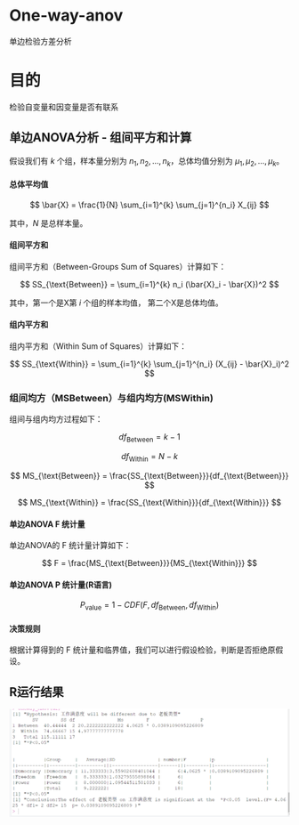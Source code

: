 # One-way-anov
单边检验方差分析
# 目的
检验自变量和因变量是否有联系
## 单边ANOVA分析 - 组间平方和计算

假设我们有 $k$ 个组，样本量分别为 $n_1, n_2, ..., n_k$，总体均值分别为 $\mu_1, \mu_2, ..., \mu_k$。

#### 总体平均值

$$
\bar{X} = \frac{1}{N} \sum_{i=1}^{k} \sum_{j=1}^{n_i} X_{ij}
$$

其中，$N$ 是总样本量。

#### 组间平方和

组间平方和（Between-Groups Sum of Squares）计算如下：

$$
SS_{\text{Between}} = \sum_{i=1}^{k} n_i (\bar{X}_i - \bar{X})^2
$$

其中，第一个是X第 $i$ 个组的样本均值， 第二个X是总体均值。

#### 组内平方和

组内平方和（Within Sum of Squares）计算如下：

$$
SS_{\text{Within}} = \sum_{i=1}^{k} \sum_{j=1}^{n_i} (X_{ij} - \bar{X}_i)^2
$$

### 组间均方（MSBetween）与组内均方(MSWithin)

组间与组内均方过程如下：

$$
df_{\text{Between}} = k - 1
$$

$$
df_{\text{Within}} = N - k
$$

$$
MS_{\text{Between}} = \frac{SS_{\text{Between}}}{df_{\text{Between}}}
$$

$$
MS_{\text{Within}} = \frac{SS_{\text{Within}}}{df_{\text{Within}}}
$$

#### 单边ANOVA F 统计量

单边ANOVA的 F 统计量计算如下：

$$
F = \frac{MS_{\text{Between}}}{MS_{\text{Within}}}
$$


#### 单边ANOVA P 统计量(R语言)


$$
P_{\text{value}} = 1 - CDF_{}(F, df_{\text{Between}}, df_{\text{Within}})
$$

#### 决策规则

根据计算得到的 F 统计量和临界值，我们可以进行假设检验，判断是否拒绝原假设。

## R运行结果

![](result.jpg)
